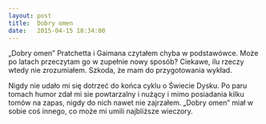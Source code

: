 ```yaml
---
layout: post
title:  Dobry omen
date:   2015-04-15 18:34:00
---
```

„Dobry omen” Pratchetta i Gaimana czytałem chyba w podstawówce. Może po latach przeczytam go w zupełnie nowy sposób? Ciekawe, ilu rzeczy wtedy nie zrozumiałem. Szkoda, że mam do przygotowania wykład.

Nigdy nie udało mi się dotrzeć do końca cyklu o Świecie Dysku. Po paru tomach humor zdał mi sie powtarzalny i nużący i mimo posiadania kilku tomów na zapas, nigdy do nich nawet nie zajrzałem. „Dobry omen” miał w sobie coś innego, co może mi umili najbliższe wieczory. 
